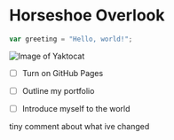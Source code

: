 # Horseshoe Overlook

``` javascript
var greeting = "Hello, world!";
```

![Image of Yaktocat](https://octodex.github.com/images/yaktocat.png)

- [ ] Turn on GitHub Pages
- [ ] Outline my portfolio
- [ ] Introduce myself to the world


tiny comment about what ive changed
